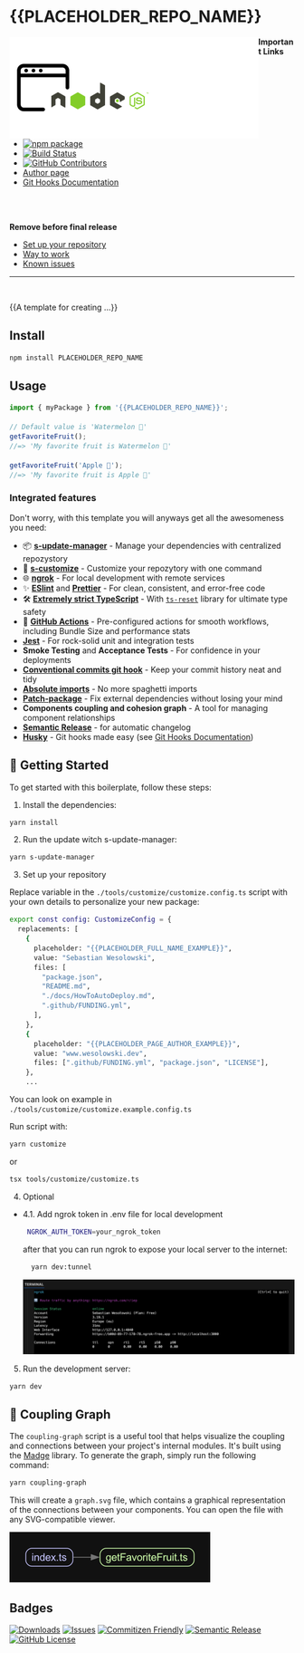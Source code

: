 # {{PLACEHOLDER_REPO_NAME}}

<a href="https://github.com/SebastianWesolowski/starter-npm-package"><img align="left" width="440" height="180" alt="{{PLACEHOLDER_REPO_NAME}} package" src=".github/assets/heroImageReposytory-node.png"></a>

**Important Links**

- [![npm package][npm-img]][npm-url]
- [![Build Status][build-img]][build-url]
- [![GitHub Contributors][github-contributors-badge]][github-contributors-badge-link]
- [Author page]({{PLACEHOLDER_PAGE_AUTHOR}})
- [Git Hooks Documentation](.husky/README.md)

<br/><br/>

**Remove before final release**

- [Set up your repository](docs/HowToAutoDeploy.md)
- [Way to work](docs/WayToWrok.md)
- [Known issues](docs/knowProblems.md)

---

<br/>

{{A template for creating ...}}

## Install

```bash
npm install PLACEHOLDER_REPO_NAME
```

## Usage

```ts
import { myPackage } from '{{PLACEHOLDER_REPO_NAME}}';

// Default value is 'Watermelon 🍉'
getFavoriteFruit();
//=> 'My favorite fruit is Watermelon 🍉'

getFavoriteFruit('Apple 🍎');
//=> 'My favorite fruit is Apple 🍎'
```
### Integrated features

Don't worry, with this template you will anyways get all the awesomeness you need:

- 📦 **[s-update-manager](https://github.com/SebastianWesolowski/s-update-manager)** - Manage your dependencies with centralized repozystory
- 🎨 **[s-customize](https://github.com/SebastianWesolowski/s-template/tools/customize)** - Customize your repozytory with one command
- 🌐 **[ngrok](https://ngrok.com/)** - For local development with remote services
- ✨ **[ESlint](https://eslint.org/)** and **[Prettier](https://prettier.io/)** - For clean, consistent, and error-free code
- 🛠️ **[Extremely strict TypeScript](https://www.typescriptlang.org/)** - With [`ts-reset`](https://github.com/total-typescript/ts-reset) library for ultimate type safety
- 🚀 **[GitHub Actions](https://github.com/features/actions)** - Pre-configured actions for smooth workflows, including Bundle Size and performance stats
- **[Jest](https://jestjs.io/)** - For rock-solid unit and integration tests
- **Smoke Testing** and **Acceptance Tests** - For confidence in your deployments
- **[Conventional commits git hook](https://www.conventionalcommits.org/)** - Keep your commit history neat and tidy
- **[Absolute imports](https://nextjs.org/docs/advanced-features/module-path-aliases)** - No more spaghetti imports
- **[Patch-package](https://www.npmjs.com/package/patch-package)** - Fix external dependencies without losing your mind
- **Components coupling and cohesion graph** - A tool for managing component relationships
- **[Semantic Release](https://github.com/semantic-release/semantic-release)** - for automatic changelog
- **[Husky](https://typicode.github.io/husky/)** - Git hooks made easy (see [Git Hooks Documentation](.husky/README.md))

## 🎯 Getting Started

To get started with this boilerplate, follow these steps:

1. Install the dependencies:

```bash
yarn install
```

2. Run the update witch s-update-manager:

```bash
yarn s-update-manager
```

3. Set up your repository

Replace variable in the `./tools/customize/customize.config.ts` script with your own details to personalize your new package:

```bash
export const config: CustomizeConfig = {
  replacements: [
    {
      placeholder: "{{PLACEHOLDER_FULL_NAME_EXAMPLE}}",
      value: "Sebastian Wesolowski",
      files: [
        "package.json",
        "README.md",
        "./docs/HowToAutoDeploy.md",
        ".github/FUNDING.yml",
      ],
    },
    {
      placeholder: "{{PLACEHOLDER_PAGE_AUTHOR_EXAMPLE}}",
      value: "www.wesolowski.dev",
      files: [".github/FUNDING.yml", "package.json", "LICENSE"],
    },
    ...
```

You can look on example in `./tools/customize/customize.example.config.ts`

Run script with:

```bash
yarn customize
```

or

```bash
tsx tools/customize/customize.ts
```

4. Optional

- 4.1. Add ngrok token in .env file for local development

  ```bash
   NGROK_AUTH_TOKEN=your_ngrok_token
  ```

  after that you can run ngrok to expose your local server to the internet:

  ```bash
    yarn dev:tunnel
  ```

  [![ngrok](./.github/assets/ngrok.png)](https://dashboard.ngrok.com/get-started/setup/macos)

5. Run the development server:

```bash
yarn dev
```


## 🔗 Coupling Graph

The `coupling-graph` script is a useful tool that helps visualize the coupling and connections between your project's internal modules. It's built using the [Madge](https://github.com/pahen/madge) library. To generate the graph, simply run the following command:

```bash
yarn coupling-graph
```

This will create a `graph.svg` file, which contains a graphical representation of the connections between your components. You can open the file with any SVG-compatible viewer.

![graph](.github/assets/couplingGraph-node.png)

## Badges

[![Downloads][downloads-img]][downloads-url]
[![Issues][issues-img]][issues-url]
[![Commitizen Friendly][commitizen-img]][commitizen-url]
[![Semantic Release][semantic-release-img]][semantic-release-url]
[![GitHub License][github-license-badge]][github-license-badge-link]

[build-img]: https://github.com/{{PLACEHOLDER_GITHUB_USER}}/{{PLACEHOLDER_REPO_NAME}}/actions/workflows/release.yml/badge.svg
[build-url]: https://github.com/{{PLACEHOLDER_GITHUB_USER}}/{{PLACEHOLDER_REPO_NAME}}/actions/workflows/release.yml
[downloads-img]: https://img.shields.io/npm/dt/{{PLACEHOLDER_REPO_NAME}}
[downloads-url]: https://www.npmtrends.com/{{PLACEHOLDER_REPO_NAME}}
[npm-img]: https://img.shields.io/npm/v/{{PLACEHOLDER_REPO_NAME}}
[npm-url]: https://www.npmjs.com/package/{{PLACEHOLDER_REPO_NAME}}
[issues-img]: https://img.shields.io/github/issues/{{PLACEHOLDER_GITHUB_USER}}/{{PLACEHOLDER_REPO_NAME}}
[issues-url]: https://github.com/{{PLACEHOLDER_GITHUB_USER}}/{{PLACEHOLDER_REPO_NAME}}/issues
[semantic-release-img]: https://img.shields.io/badge/%20%20%F0%9F%93%A6%F0%9F%9A%80-semantic--release-e10079.svg
[semantic-release-url]: https://github.com/semantic-release/semantic-release
[commitizen-img]: https://img.shields.io/badge/commitizen-friendly-brightgreen.svg
[commitizen-url]: http://commitizen.github.io/cz-cli/
[github-license-badge]: https://img.shields.io/github/license/{{PLACEHOLDER_GITHUB_USER}}/{{PLACEHOLDER_REPO_NAME}}
[github-license-badge-link]: https://github.com/{{PLACEHOLDER_GITHUB_USER}}/{{PLACEHOLDER_REPO_NAME}}/blob/main/LICENSE
[github-contributors-badge]: https://img.shields.io/github/contributors/{{PLACEHOLDER_GITHUB_USER}}/{{PLACEHOLDER_REPO_NAME}}
[github-contributors-badge-link]: https://github.com/{{PLACEHOLDER_GITHUB_USER}}/{{PLACEHOLDER_REPO_NAME}}/graphs/contributors
